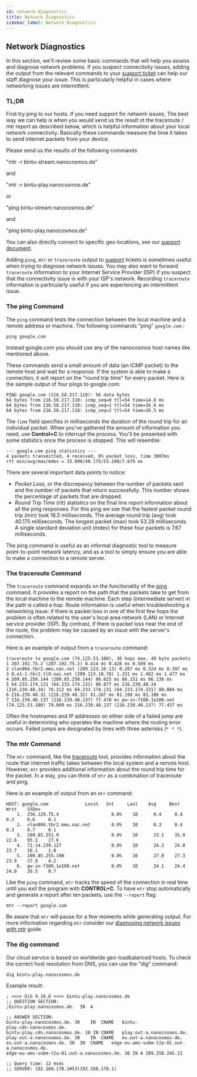 ```yaml
---
id: network-diagnostics
title: Network Diagnostics
sidebar_label: Network Diagnostics
---
```


## Network Diagnostics

In this section, we'll review some basic commands that will help you assess and diagnose network problems. 
If you suspect connectivity issues, adding the output from the relevant commands to your [support ticket](../support) can help our staff diagnose your issue. This is particularly helpful in cases where networking issues are intermittent.

### TL;DR

First try ping to our hosts.
If you need support for network issues, The best way we can help is when you would send us the result ot the traceroute / mtr report as described below, which is helpful information about your local network connectivity. Basically these commands measure the time it takes to send internet packets from your device.

Please send us the results of the following commands

"mtr -r bintu-stream.nanocosmos.de"

and

"mtr -r bintu-play.nanocosmos.de"

or

"ping bintu-stream.nanocosmos.de"

and

"ping bintu-play.nanocosmos.de"

You can also directly connect to specific geo locations, see our [support document](../support).

Adding `ping`, `mtr` or `traceroute` output to [support](/docs/platform/billing-and-support/support/) tickets is sometimes useful when trying to diagnose network issues. You may also want to forward `traceroute` information to your Internet Service Provider (ISP) if you suspect that the connectivity issue is with your ISP's network. Recording `traceroute` information is particularly useful if you are experiencing an intermittent issue.

### The ping Command

The `ping` command tests the connection between the local machine and a remote address or machine. The following commands "ping" `google.com` :

    ping google.com
    
Instead google.com you should use any of the nanocosmos host names like mentioned above.

These commands send a small amount of data (an ICMP packet) to the remote host and wait for a response. If the system is able to make a connection, it will report on the "round trip time" for every packet. Here is the sample output of four pings to google.com:

    PING google.com (216.58.217.110): 56 data bytes
    64 bytes from 216.58.217.110: icmp_seq=0 ttl=54 time=14.8 ms
    64 bytes from 216.58.217.110: icmp_seq=1 ttl=54 time=16.6 ms
    64 bytes from 216.58.217.110: icmp_seq=2 ttl=54 time=16.5 ms

The `time` field specifies in milliseconds the duration of the round trip for an individual packet. When you've gathered the amount of information you need, use **Control+C** to interrupt the process. You'll be presented with some statistics once the process is stopped. This will resemble:

    --- google.com ping statistics ---
    4 packets transmitted, 4 received, 0% packet loss, time 3007ms
    rtt min/avg/max/mdev = 33.890/40.175/53.280/7.679 ms

There are several important data points to notice:

-   *Packet Loss*, or the discrepancy between the number of packets sent and the number of packets that return successfully. This number shows the percentage of packets that are dropped.
-   *Round Trip Time* (rtt) statistics on the final line report information about all the ping responses. For this ping we see that the fastest packet round trip (min) took 16.5 milliseconds. The average round trip (avg) took 40.175 milliseconds. The longest packet (max) took 53.28 milliseconds. A single standard deviation unit (mdev) for these four packets is 7.67 milliseconds.

The ping command is useful as an informal diagnostic tool to measure point-to-point network latency, and as a tool to simply ensure you are able to make a connection to a remote server.

### The traceroute Command

The `traceroute` command expands on the functionality of the [ping](#the-ping-command) command. It provides a report on the path that the packets take to get from the local machine to the remote machine. Each step (intermediate server) in the path is called a *hop*. Route information is useful when troubleshooting a networking issue: if there is packet loss in one of the first few hops the problem is often related to the user's local area network (LAN) or Internet service provider (ISP). By contrast, if there is packet loss near the end of the route, the problem may be caused by an issue with the server's connection.

Here is an example of output from a `traceroute` command:

    traceroute to google.com (74.125.53.100), 30 hops max, 40 byte packets
    1 207.192.75.2 (207.192.75.2) 0.414 ms 0.428 ms 0.509 ms
    2 vlan804.tbr2.mmu.nac.net (209.123.10.13) 0.287 ms 0.324 ms 0.397 ms
    3 0.e1-1.tbr2.tl9.nac.net (209.123.10.78) 1.331 ms 1.402 ms 1.477 ms
    4 209.85.250.144 (209.85.250.144) 86.025 ms 86.151 ms 86.136 ms
    5 64.233.174.131 (64.233.174.131) 80.877 ms 216.239.48.34 (216.239.48.34) 76.212 ms 64.233.174.131 (64.233.174.131) 80.884 ms
    6 216.239.48.32 (216.239.48.32) 81.267 ms 81.198 ms 81.186 ms
    7 216.239.48.137 (216.239.48.137) 77.478 ms pw-in-f100.1e100.net (74.125.53.100) 79.009 ms 216.239.48.137 (216.239.48.137) 77.437 ms

Often the hostnames and IP addresses on either side of a failed jump are useful in determining who operates the machine where the routing error occurs. Failed jumps are designated by lines with three asterisks (`* * *`).


### The mtr Command

The `mtr` command, like the [traceroute](#the-traceroute-command) tool, provides information about the route that internet traffic takes between the local system and a remote host. However, `mtr` provides additional information about the round trip time for the packet. In a way, you can think of `mtr` as a combination of traceroute and ping.

Here is an example of output from an `mtr` command:

    HOST: google.com              Loss%   Snt     Last    Avg     Best    Wrst    StDev
        1.  256.129.75.4                    0.0%    10      0.4     0.4     0.3     0.6     0.1
        2.  vlan804.tbr2.mmu.nac.net        0.0%    10      0.3     0.4     0.3     0.7     0.1
        3.  209.85.251.9                    0.0%    10      23.1    35.9    22.6    95.2    27.6
        4.  72.14.239.127                   0.0%    10      24.2    24.8    23.7    26.1    1.0
        5.  209.85.255.190                  0.0%    10      27.0    27.3    23.9    37.9    4.2
        6.  gw-in-f100.1e100.net            0.0%    10      24.1    24.4    24.0    26.5    0.7

Like the `ping` command, `mtr` tracks the speed of the connection in real time until you exit the program with **CONTROL+C**. To have `mtr` stop automatically and generate a report after ten packets, use the `--report` flag:

    mtr --report google.com

Be aware that `mtr` will pause for a few moments while generating output. For more information regarding `mtr` consider our [diagnosing network issues with mtr](network-diagnostics-mtr) guide.

### The dig command

Our cloud service is based on worldwide geo-loadbalanced hosts.
To check the correct host resolution from DNS, you can use the "dig" command:

    dig bintu-play.nanocosmos.de

Example result:


    ; <<>> DiG 9.10.6 <<>> bintu-play.nanocosmos.de
    ;; QUESTION SECTION:
    ;bintu-play.nanocosmos.de.	IN	A

    ;; ANSWER SECTION:
    bintu-play.nanocosmos.de. 30	IN	CNAME	bintu-play.cdn.nanocosmos.de.
    bintu-play.cdn.nanocosmos.de. 10 IN	CNAME	play.out-a.nanocosmos.de.
    play.out-a.nanocosmos.de. 30	IN	CNAME	eu.out-a.nanocosmos.de.
    eu.out-a.nanocosmos.de.	30	IN	CNAME	edge-eu-ams-vubm-t2a-01.out-a.nanocosmos.de.
    edge-eu-ams-vubm-t2a-01.out-a.nanocosmos.de. 30	IN A 209.250.245.22

    ;; Query time: 12 msec
    ;; SERVER: 192.168.178.1#53(192.168.178.1)
